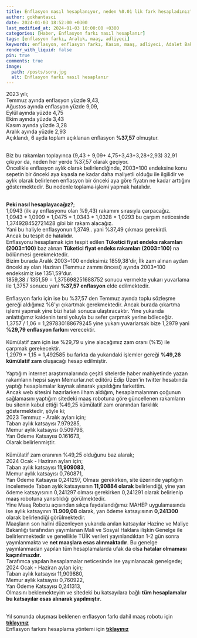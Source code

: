 ```yaml
---
title: Enflasyon nasıl hesaplanıyor, neden %0.01 lik fark hesapladınız?
author: gokhantasci
date: 2024-01-03 18:52:00 +0300
last_modified_at: 2024-01-03 10:00:00 +0300
categories: [Haber, Enflasyon farkı nasıl hesaplanır]
tags: [enflasyon farkı, Aralık, maaş, adliyeci]
keywords: enflasyon, enflasyon farkı, Kasım, maaş, adliyeci, Adalet Bakanlığı
render_with_liquid: false
pin: true
comments: true
image:
  path: /posts/soru.jpg
  alt: Enflasyon farkı nasıl hesaplanır
---
```


2023 yılı;
<br>Temmuz ayında enflasyon yüzde 9,43,
<br>Ağustos ayında enflasyon yüzde 9,09,
<br>Eylül ayında yüzde 4,75
<br>Ekim ayında yüzde 3,43
<br>Kasım ayında yüzde 3,28
<br>Aralık ayında yüzde 2,93
<br>Açıklandı, 6 ayda toplam açıklanan enflasyon **%37,57** olmuştur.

<br>Biz bu rakamları toplayınca (9,43 + 9,09+ 4,75+3,43+3,28+2,93) 32,91 çıkıyor da, neden her yerde %37,57 olarak geçiyor.
<br>Öncelikle enflasyon aylık olarak belirlendiğinde, 2003=100 endeksine konu sepetin bir önceki aya kıyasla ne kadar daha maliyetli olduğu ile ilgilidir ve aylık olarak belirlenen enflasyon bir önceki aya göre fiyatın ne kadar arttığını göstermektedir. Bu nedenle ~~toplama işlemi~~ yapmak hatalıdır.

**<br>Peki nasıl hesaplayacağız?**;
<br>1,0943 (ilk ay enflasyonu olan %9,43) rakamını sırasıyla çarpacağız.
<br>1,0943 * 1,0909 * 1,0475 * 1,0343 * 1,0328 * 1,0293 bu çarpım neticesinde 1,374928452721428 gibi bir rakam alacağız.
<br>Yani bu haliyle enflasyonun 1,3749.. yani %37,49 çıkması gerekirdi. 
<br>Ancak bu tespit de ~~hatalıdır~~. 
<br>Enflasyonu hesaplamak için tespit edilen **Tüketici fiyat endeks rakamları (2003=100)** baz alınan **Tüketici fiyat endeks rakamları (2003=100)** na bölünmesi gerekmektedir.
<br>Bizim burada Aralık 2003=100 endeksimiz 1859,38'dir, İlk zam alınan aydan önceki ay olan Haziran (Temmuz zammı öncesi) ayında 2003=100 endeksimiz ise 1351,59'dur. 
<br>1859,38 / 1351,59 = 1,375698251688752 sonucu vermekte yukarı yuvarlama ile 1,3757 sonucu yani **%37,57 enflasyon** elde edilmektedir. 
<br>
<br>Enflasyon farkı için ise bu %37,57 den Temmuz ayında toplu sözleşme gereği aldığımız %6'yı çıkartmak gerekmektedir. Ancak burada çıkartma işlemi yapmak yine bizi hatalı sonuca ulaştıracaktır. Yine yukarıda anlattığımız kaidenin tersi yoluyla bu sefer çarpmak yerine böleceğiz. 
<br>1,3757 / 1,06 = 1,297830188679245 yine yukarı yuvarlarsak bize 1,2979 yani **%29,79 enflasyon farkı**nı verecektir.
<br>
<br>Kümülatif zam için ise %29,79 u yine alacağımız zam oranı (%15) ile çarpmak gerekecektir.
<br>1,2979 * 1,15 = 1,492585 bu farkta da yukarıdaki işlemler gereği **%49,26 kümülatif zam** oluşacağı hesap edilmiştir.
<br>
<br>Yaptığım internet araştırmalarında çeşitli sitelerde haber mahiyetinde yazan rakamların hepsi sayın Memurlar.net editörü Edip Üzen'in twitter hesabında yaptığı hesaplamalar kaynak alınarak yapıldığını farkettim.
<br>Ancak web sitesini hazırlarken ilham aldığım, hesaplamalarımın çoğunun sağlamasını yaptığım sitedeki maaş robotuna göre güncellenen rakamların bu sitenin kabul ettiği %49,25 kümülatif zam oranından farklılık göstermektedir, şöyle ki;
<br>2023 Temmuz - Aralık ayları için;
<br>Taban aylık katsayısı 7.979285,
<br>Memur aylık katsayısı 0.509796,
<br>Yan Ödeme Katsayısı 0.161673,
<br>Olarak belirlenmiştir. 
<br>
<br>Kümülatif zam oranının %49,25 olduğunu baz alarak; 
<br>2024 Ocak - Haziran ayları için;
<br>Taban aylık katsayısı **11,909083**,
<br>Memur aylık katsayısı 0,760871,
<br>Yan Ödeme Katsayısı 0,241297,
Olması gerekirken, site üzerinde yaptığım incelemede Taban aylık katsayısının **11,90884 olarak** belirlendiği, yine yan ödeme katsayısının 0,241297 olması gerekirken 0,241291 olarak belirlenip maaş robotuna yansıtıldığı görülmektedir. 
<br>Yine Maaş Robotu açısından sıkça faydalandığımız MAHEP uygulamasında ise aylık katsayının **11.909,08** olarak, yan ödeme katsayısının **0,241300** olarak belirlendiği görülmektedir.
<br>Maaşların son halini düzenleyen yukarıda anılan katsayılar Hazine ve Maliye Bakanlığı tarafından yayımlanan Mali ve Sosyal Haklara ilişkin Genelge ile belirlenmektedir ve genellikle TÜİK verileri yayınlandıktan 1-2 gün sonra yayınlanmakta ve **net maaşlara esas alınmaktadır**. Bu genelge yayınlanmadan yapılan tüm hesaplamalarda ufak da olsa **hatalar olmaması kaçınılmazdır.**
<br>Tarafımca yapılan hesaplamalar neticesinde ise yayınlanacak genelgede;
<br>2024 Ocak - Haziran ayları için;
<br>Taban aylık katsayısı 11,909880,
<br>Memur aylık katsayısı 0,760922,
<br>Yan Ödeme Katsayısı 0,241313,
<br>Olmasını beklemekteyim ve sitedeki bu katsayılara bağlı **tüm hesaplamalar bu katsayılar esas alınarak yapılmıştır**. 

<br>Yıl sonunda oluşması beklenen enflasyon farkı dahil maaş robotu için [**tıklayınız**](https://adliyeci.com.tr/maasyeni/) 
<br>Enflasyon farkını hesaplama yöntemi için [**tıklayınız**](https://adliyeci.com.tr/enflasyonfarki/) 
